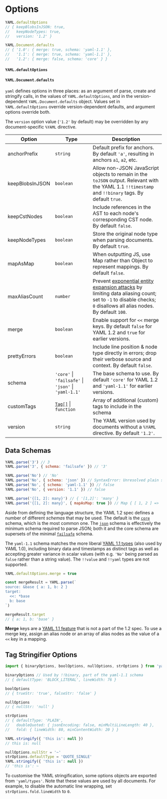 # Options

```js
YAML.defaultOptions
// { keepBlobsInJSON: true,
//   keepNodeTypes: true,
//   version: '1.2' }

YAML.Document.defaults
// { '1.0': { merge: true, schema: 'yaml-1.1' },
//   '1.1': { merge: true, schema: 'yaml-1.1' },
//   '1.2': { merge: false, schema: 'core' } }
```

#### `YAML.defaultOptions`

#### `YAML.Document.defaults`

`yaml` defines options in three places: as an argument of parse, create and stringify calls, in the values of `YAML.defaultOptions`, and in the version-dependent `YAML.Document.defaults` object. Values set in `YAML.defaultOptions` override version-dependent defaults, and argument options override both.

The `version` option value (`'1.2'` by default) may be overridden by any document-specific `%YAML` directive.

| Option          | Type                                                             | Description                                                                                                                                                     |
| --------------- | ---------------------------------------------------------------- | --------------------------------------------------------------------------------------------------------------------------------------------------------------- |
| anchorPrefix    | `string`                                                         | Default prefix for anchors. By default `'a'`, resulting in anchors `a1`, `a2`, etc.                                                                             |
| keepBlobsInJSON | `boolean`                                                        | Allow non-JSON JavaScript objects to remain in the `toJSON` output. Relevant with the YAML 1.1 `!!timestamp` and `!!binary` tags. By default `true`.            |
| keepCstNodes    | `boolean`                                                        | Include references in the AST to each node's corresponding CST node. By default `false`.                                                                        |
| keepNodeTypes   | `boolean`                                                        | Store the original node type when parsing documents. By default `true`.                                                                                         |
| mapAsMap        | `boolean`                                                        | When outputting JS, use Map rather than Object to represent mappings. By default `false`.                                                                       |
| maxAliasCount   | `number`                                                         | Prevent [exponential entity expansion attacks] by limiting data aliasing count; set to `-1` to disable checks; `0` disallows all alias nodes. By default `100`. |
| merge           | `boolean`                                                        | Enable support for `<<` merge keys. By default `false` for YAML 1.2 and `true` for earlier versions.                                                            |
| prettyErrors    | `boolean`                                                        | Include line position & node type directly in errors; drop their verbose source and context. By default `false`.                                                |
| schema          | `'core'` &vert; `'failsafe'` &vert; `'json'` &vert; `'yaml-1.1'` | The base schema to use. By default `'core'` for YAML 1.2 and `'yaml-1.1'` for earlier versions.                                                                 |
| customTags      | [`Tag[]`](#tag) &vert; `function`                                | Array of additional (custom) tags to include in the schema                                                                                                      |
| version         | `string`                                                         | The YAML version used by documents without a `%YAML` directive. By default `'1.2'`.                                                                             |

[exponential entity expansion attacks]: https://en.wikipedia.org/wiki/Billion_laughs_attack

## Data Schemas

```js
YAML.parse('3') // 3
YAML.parse('3', { schema: 'failsafe' }) // '3'

YAML.parse('No') // 'No'
YAML.parse('No', { schema: 'json' }) // SyntaxError: Unresolved plain scalar "No"
YAML.parse('No', { schema: 'yaml-1.1' }) // false
YAML.parse('No', { version: '1.1' }) // false

YAML.parse('{[1, 2]: many}') // { '[1,2]': 'many' }
YAML.parse('{[1, 2]: many}', { mapAsMap: true }) // Map { [ 1, 2 ] => 'many' }
```

Aside from defining the language structure, the YAML 1.2 spec defines a number of different _schemas_ that may be used. The default is the [`core`](http://yaml.org/spec/1.2/spec.html#id2804923) schema, which is the most common one. The [`json`](http://yaml.org/spec/1.2/spec.html#id2803231) schema is effectively the minimum schema required to parse JSON; both it and the core schema are supersets of the minimal [`failsafe`](http://yaml.org/spec/1.2/spec.html#id2802346) schema.

The `yaml-1.1` schema matches the more liberal [YAML 1.1 types](http://yaml.org/type/) (also used by YAML 1.0), including binary data and timestamps as distinct tags as well as accepting greater variance in scalar values (with e.g. `'No'` being parsed as `false` rather than a string value). The `!!value` and `!!yaml` types are not supported.

```js
YAML.defaultOptions.merge = true

const mergeResult = YAML.parse(`
source: &base { a: 1, b: 2 }
target:
  <<: *base
  b: base
`)

mergeResult.target
// { a: 1, b: 'base' }
```

**Merge** keys are a [YAML 1.1 feature](http://yaml.org/type/merge.html) that is not a part of the 1.2 spec. To use a merge key, assign an alias node or an array of alias nodes as the value of a `<<` key in a mapping.

## Tag Stringifier Options

```js
import { binaryOptions, boolOptions, nullOptions, strOptions } from 'yaml/types'

binaryOptions // Used by !!binary, part of the yaml-1.1 schema
// { defaultType: 'BLOCK_LITERAL', lineWidth: 76 }

boolOptions
// { trueStr: 'true', falseStr: 'false' }

nullOptions
// { nullStr: 'null' }

strOptions
// { defaultType: 'PLAIN',
//   doubleQuoted: { jsonEncoding: false, minMultiLineLength: 40 },
//   fold: { lineWidth: 80, minContentWidth: 20 } }

YAML.stringify({ 'this is': null })
// this is: null

nullOptions.nullStr = '~'
strOptions.defaultType = 'QUOTE_SINGLE'
YAML.stringify({ 'this is': null })
// 'this is': ~
```

To customise the YAML stringification, some options objects are exported from `'yaml/types'`. Note that these values are used by all documents. For example, to disable the automatic line wrapping, set `strOptions.fold.lineWidth` to `0`.
